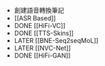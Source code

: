 - 創建語音轉換筆記
- [[ASR Based]]
- DONE [[HiFi-VC]]
- DONE [[TTS-Skins]]
- LATER [[BNE-Seq2seqMoL]]
- LATER [[NVC-Net]]
- DONE [[HiFi-GAN]]